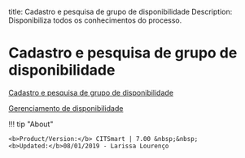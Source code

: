 title:  Cadastro e pesquisa de grupo de disponibilidade
Description: Disponibiliza todos os conhecimentos do processo. 
# Cadastro e pesquisa de grupo de disponibilidade

[Cadastro e pesquisa de grupo de disponibilidade](/pt-br/citsmart-platform-7/processes/availability/availability-group.html)

[Gerenciamento de disponibilidade](/pt-br/citsmart-platform-7/processes/availability/availability-management.html)

!!! tip "About"

    <b>Product/Version:</b> CITSmart | 7.00 &nbsp;&nbsp;
    <b>Updated:</b>08/01/2019 - Larissa Lourenço
